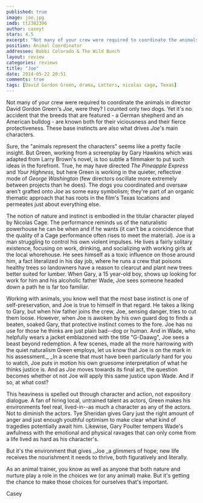 ```yaml
---
published: true
image: joe.jpg
imdb: tt2382396
author: caseyt
stars: 4.5
excerpt: "Not many of your crew were required to coordinate the animals in director David Gordon Green's Joe, were they? "
position: Animal Coordinator
addressee: Bobbi Colorado & The Wild Bunch
layout: review
categories: reviews
title: "Joe"
date: 2014-05-22 20:51
comments: true
tags: [David Gordon Green, drama, Letters, nicolas cage, Texas]
---
```

Not many of your crew were required to coordinate the animals in director David Gordon Green's _Joe_, were they? I counted only two dogs. Yet it's no accident that the breeds that are featured - a German shepherd and an American bulldog - are known both for their viciousness and their fierce protectiveness. These base instincts are also what drives _Joe_'s main characters.

Sure, the "animals represent the characters" seems like a pretty facile insight. But Green, working from a screenplay by Gary Hawkins which was adapted from Larry Brown's novel, is too subtle a filmmaker to put such ideas in the forefront. True, he may have directed _The Pineapple Express_ and _Your Highness,_ but here Green is working in the quieter, reflective mode of _George Washington_ (few directors oscillate more extremely between projects than he does). The dogs you coordinated and oversaw aren't grafted onto _Joe_ as some easy symbolism; they're part of an organic thematic approach that has roots in the film's Texas locations and permeates just about everything else.

The notion of nature and instinct is embodied in the titular character played by Nicolas Cage. The performance reminds us of the naturalistic powerhouse he can be when and if he wants (it can't be a coincidence that the quality of a Cage performance often rises to meet the material). Joe is a man struggling to control his own violent impulses. He lives a fairly solitary existence, focusing on work, drinking, and socializing with working girls at the local whorehouse. He sees himself as a toxic influence on those around him, a fact literalized in his day job, where he runs a crew that poisons healthy trees so landowners have a reason to clearcut and plant new trees better suited for lumber. When Gary, a 15 year-old boy, shows up looking for work for him and his alcoholic father Wade, Joe sees someone headed down a path he is far too familiar.

Working with animals, you know well that the most base instinct is one of self-preservation, and Joe is true to himself in that regard. He takes a liking to Gary, but when hiw father joins the crew, Joe, sensing danger, tries to cut them loose. However, when Joe is awoken by his own guard dog to finds a beaten, soaked Gary, that protective instinct comes to the fore. Joe has no use for those he thinks are  just plain bad--dog or human. And in Wade, who helpfully wears a jacket emblazoned with the title "G-Daawg", Joe sees a beast beyond redemption. A few scenes, made all the more harrowing with the quiet naturalism Green employs, let us know that Joe is on the mark in his assessment._ _In a scene that must have been particularly hard for you to watch, Joe puts in motion his own gruesome interpretation of what he thinks justice is. And as _Joe_ moves towards its final act, the question becomes whether ot not Joe will apply this same justice upon Wade. And if so, at what cost?

This heaviness is spelled out through character and action, not expository dialogue. A fan of hiring local, untrained talent as actors, Green makes his environments feel real, lived-in--as much a character as any of the actors. Not to diminish the actors. Tye Sheridan gives Gary just the right amount of anger and just enough youthful optimism to make clear what kind of tragedies potentially await him. Likewise, Gary Poulter tempers Wade's awfulness with the emotional and physical ravages that can only come from a life lived as hard as his character's.

But it's the environment that gives _Joe _a glimmers of hope; new life receives the nourishment it needs to thrive, both figuratively and literally.

As an animal trainer, you know as well as anyone that both nature and nurture play a role in the choices we (or any animal) make. But it's getting the chance to make those choices for ourselves that's important.

Casey